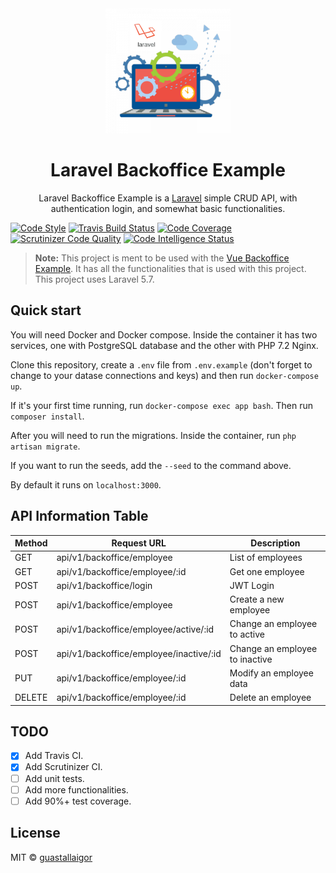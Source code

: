 <div align="center">
  <img src="./public/logo-icon.png" width="200px">
  <h1>Laravel Backoffice Example</h1>
</div>

<p align="center">
  Laravel Backoffice Example is a <a href="https://laravel.com/">Laravel</a> simple CRUD API, with authentication login, and somewhat basic functionalities.
</p>

[![Code Style](https://img.shields.io/badge/code%20style-PSR--2-orange.svg)](https://www.php-fig.org/psr/psr-2/)
[![Travis Build Status](https://travis-ci.org/guastallaigor/laravel-backoffice-example.svg?branch=master)](https://travis-ci.org/guastallaigor/laravel-backoffice-example)
[![Code Coverage](https://scrutinizer-ci.com/g/guastallaigor/laravel-backoffice-example/badges/coverage.png?b=master)](https://scrutinizer-ci.com/g/guastallaigor/laravel-backoffice-example/?branch=master)
[![Scrutinizer Code Quality](https://scrutinizer-ci.com/g/guastallaigor/laravel-backoffice-example/badges/quality-score.png?b=master)](https://scrutinizer-ci.com/g/guastallaigor/laravel-backoffice-example/?branch=master)
[![Code Intelligence Status](https://scrutinizer-ci.com/g/guastallaigor/laravel-backoffice-example/badges/code-intelligence.svg?b=master)](https://scrutinizer-ci.com/code-intelligence)

> **Note:** This project is ment to be used with the [Vue Backoffice Example](https://github.com/guastallaigor/vue-backoffice-example).
> It has all the functionalities that is used with this project.
> This project uses Laravel 5.7.

## Quick start

You will need Docker and Docker compose. Inside the container it has two services, one with PostgreSQL database and the other with PHP 7.2 Nginx.

Clone this repository, create a `.env` file from `.env.example` (don't forget to change to your datase connections and keys) and then run `docker-compose up`.

If it's your first time running, run `docker-compose exec app bash`. Then run `composer install`.

After you will need to run the migrations. Inside the container, run `php artisan migrate`.

If you want to run the seeds, add the `--seed` to the command above.

By default it runs on `localhost:3000`.

## API Information Table

Method | Request URL | Description
--- | --- | ---
GET | api/v1/backoffice/employee | List of employees
GET | api/v1/backoffice/employee/:id | Get one employee
POST | api/v1/backoffice/login | JWT Login
POST | api/v1/backoffice/employee | Create a new employee
POST | api/v1/backoffice/employee/active/:id | Change an employee to active
POST | api/v1/backoffice/employee/inactive/:id | Change an employee to inactive
PUT | api/v1/backoffice/employee/:id | Modify an employee data
DELETE | api/v1/backoffice/employee/:id | Delete an employee

## TODO

* [X] Add Travis CI.
* [X] Add Scrutinizer CI.
* [ ] Add unit tests.
* [ ] Add more functionalities.
* [ ] Add 90%+ test coverage.

## License

MIT © [guastallaigor](https://github.com/guastallaigor)
